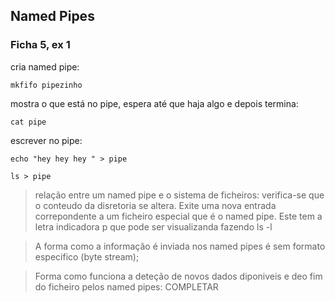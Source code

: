 
## Named Pipes
### Ficha 5, ex 1 

cria named pipe:
```  
mkfifo pipezinho 
```

mostra o que está no pipe, espera até que haja algo e depois termina:
```
cat pipe
```


escrever no pipe:
```
echo "hey hey hey " > pipe
```
```
ls > pipe
```


>  relação entre um named pipe e o sistema de ficheiros: verifica-se que o conteudo da disretoria se altera. Exite uma nova entrada correpondente a um ficheiro especial que é o named pipe. Este tem a letra indicadora p que pode ser visualizanda fazendo ls -l 

> A forma como a informação é inviada nos named pipes é sem formato especifico (byte stream); 

>  Forma como funciona a deteção de novos dados diponiveis e deo fim do ficheiro pelos named pipes:     COMPLETAR
